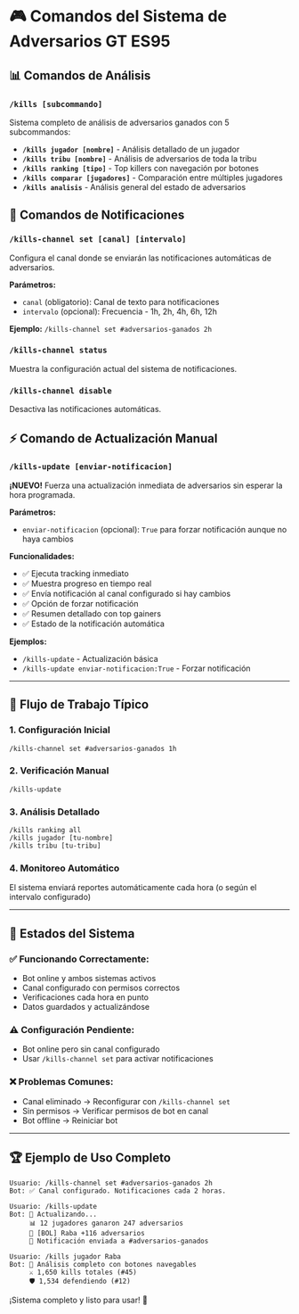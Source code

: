 # 🎮 Comandos del Sistema de Adversarios GT ES95

## 📊 **Comandos de Análisis**

### `/kills [subcommando]`
Sistema completo de análisis de adversarios ganados con 5 subcommandos:

- **`/kills jugador [nombre]`** - Análisis detallado de un jugador
- **`/kills tribu [nombre]`** - Análisis de adversarios de toda la tribu  
- **`/kills ranking [tipo]`** - Top killers con navegación por botones
- **`/kills comparar [jugadores]`** - Comparación entre múltiples jugadores
- **`/kills analisis`** - Análisis general del estado de adversarios

## 🔔 **Comandos de Notificaciones**

### `/kills-channel set [canal] [intervalo]`
Configura el canal donde se enviarán las notificaciones automáticas de adversarios.

**Parámetros:**
- `canal` (obligatorio): Canal de texto para notificaciones
- `intervalo` (opcional): Frecuencia - 1h, 2h, 4h, 6h, 12h

**Ejemplo:** `/kills-channel set #adversarios-ganados 2h`

### `/kills-channel status`
Muestra la configuración actual del sistema de notificaciones.

### `/kills-channel disable`
Desactiva las notificaciones automáticas.

## ⚡ **Comando de Actualización Manual**

### `/kills-update [enviar-notificacion]`
**¡NUEVO!** Fuerza una actualización inmediata de adversarios sin esperar la hora programada.

**Parámetros:**
- `enviar-notificacion` (opcional): `True` para forzar notificación aunque no haya cambios

**Funcionalidades:**
- ✅ Ejecuta tracking inmediato
- ✅ Muestra progreso en tiempo real
- ✅ Envía notificación al canal configurado si hay cambios
- ✅ Opción de forzar notificación
- ✅ Resumen detallado con top gainers
- ✅ Estado de la notificación automática

**Ejemplos:**
- `/kills-update` - Actualización básica
- `/kills-update enviar-notificacion:True` - Forzar notificación

---

## 🚀 **Flujo de Trabajo Típico**

### **1. Configuración Inicial**
```
/kills-channel set #adversarios-ganados 1h
```

### **2. Verificación Manual**
```
/kills-update
```

### **3. Análisis Detallado**
```
/kills ranking all
/kills jugador [tu-nombre]
/kills tribu [tu-tribu]
```

### **4. Monitoreo Automático**
El sistema enviará reportes automáticamente cada hora (o según el intervalo configurado)

---

## 🎯 **Estados del Sistema**

### **✅ Funcionando Correctamente:**
- Bot online y ambos sistemas activos
- Canal configurado con permisos correctos
- Verificaciones cada hora en punto
- Datos guardados y actualizándose

### **⚠️ Configuración Pendiente:**
- Bot online pero sin canal configurado
- Usar `/kills-channel set` para activar notificaciones

### **❌ Problemas Comunes:**
- Canal eliminado → Reconfigurar con `/kills-channel set`
- Sin permisos → Verificar permisos de bot en canal
- Bot offline → Reiniciar bot

---

## 🏆 **Ejemplo de Uso Completo**

```
Usuario: /kills-channel set #adversarios-ganados 2h
Bot: ✅ Canal configurado. Notificaciones cada 2 horas.

Usuario: /kills-update
Bot: 🔄 Actualizando... 
     📊 12 jugadores ganaron 247 adversarios
     🥇 [BOL] Raba +116 adversarios
     📨 Notificación enviada a #adversarios-ganados

Usuario: /kills jugador Raba
Bot: 👤 Análisis completo con botones navegables
     ⚔️ 1,650 kills totales (#45)
     🛡️ 1,534 defendiendo (#12)
```

¡Sistema completo y listo para usar! 🎉